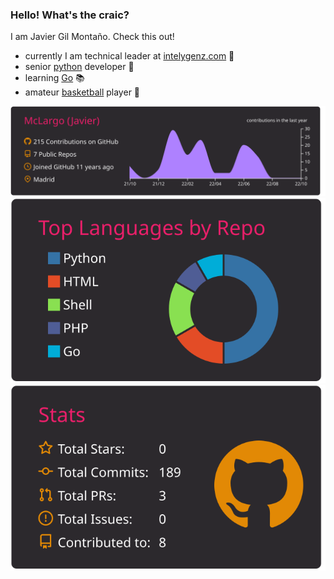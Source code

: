 ### Hello! What's the craic?

I am Javier Gil Montaño. Check this out!

- currently I am technical leader at [intelygenz.com](https://intelygenz.com/) :goat:
- senior [python](https://www.python.org/) developer :snake:
- learning [Go](https://go.dev/) :books:
- amateur [basketball](https://youtu.be/WgRQArUar08) player :basketball:


[![](https://raw.githubusercontent.com/McLargo/mclargo/master/profile-summary-card-output/monokai/0-profile-details.svg)](https://github.com/vn7n24fzkq/github-profile-summary-cards)
[![](https://raw.githubusercontent.com/McLargo/mclargo/master/profile-summary-card-output/monokai/1-repos-per-language.svg)](https://github.com/vn7n24fzkq/github-profile-summary-cards) [![](https://raw.githubusercontent.com/McLargo/mclargo/master/profile-summary-card-output/monokai/3-stats.svg)](https://github.com/vn7n24fzkq/github-profile-summary-cards)
